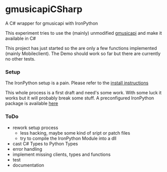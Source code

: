 # gmusicapiCSharp
A C# wrapper for gmusicapi with IronPython

This experiment tries to use the (mainly) unmodified [gmusicapi](https://github.com/simon-weber/gmusicapi)
and make it available in C#

This project has just started so the are only a few functions implemented (mainly Mobileclient).
The Demo should work so far but there are currently no other tests.

### Setup
The IronPython setup is a pain.
Please refer to the [install instructions](https://github.com/ffleischer/gmusicapiCSharp/blob/master/INSTALL%20GMUSICAPI%20ON%20IRONPYTHON.txt)

This whole process is a first draft and need's some work. 
With some luck it works but it will probably break some stuff.
A preconfigured IronPython package is available [here](https://mega.nz/#!2R5BBSIS!SfdNpcflEWb8pX7I1eWM7VD5p3JlmmhgIi_NxQ07xmg)

### ToDo
- rework setup process
  - less hacking, maybe some kind of sript or patch files
  - try to compile the IronPython Module into a dll
- cast C# Types to Python Types
- error handling
- implement missing clients, types and functions
- test
- documentation
